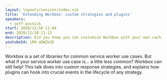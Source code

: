 ```yaml
---
layout: layouts/session/index.njk
title: 'Extending Workbox: custom strategies and plugins'
speakers:
  - jeff-posnick
start: 2020/12/10 11:04
end: 2020/12/10 11:12
description: Did you know you can customize Workbox with your own caching strategies?
youtubeId: jR9-aDWZeSE
---
```


Workbox is a set of libraries for common service worker use cases. But what if your service worker use case is... a little less common? Workbox can still help! This talk dives into custom response strategies, and explains how plugins can hook into crucial events in the lifecycle of any strategy.
